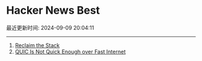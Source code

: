 # Hacker News Best

最近更新时间: 2024-09-09 20:04:11

--- 
1. [Reclaim the Stack](https://reclaim-the-stack.com/) 
2. [QUIC Is Not Quick Enough over Fast Internet](https://dl.acm.org/doi/10.1145/3589334.3645323) 
